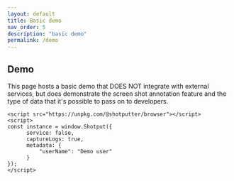 ```yaml
---
layout: default
title: Basic demo
nav_order: 5
description: "basic demo"
permalink: /demo
---
```


## Demo

This page hosts a basic demo that DOES NOT integrate with 
external services, but does demonstrate the screen shot annotation feature and 
the type of data that it's possible to pass on to developers.

```
<script src="https://unpkg.com/@shotputter/browser"></script>
<script>
const instance = window.Shotput({
      service: false,
      captureLogs: true,
      metadata: {
          "userName": "Demo user"
      }
});
</script>
```

<script src="https://unpkg.com/@shotputter/browser"></script>
<script>
const instance = window.Shotput({
      service: false,
      captureLogs: true,
      metadata: {
          "userName": "Demo user"
      }
});
</script>
